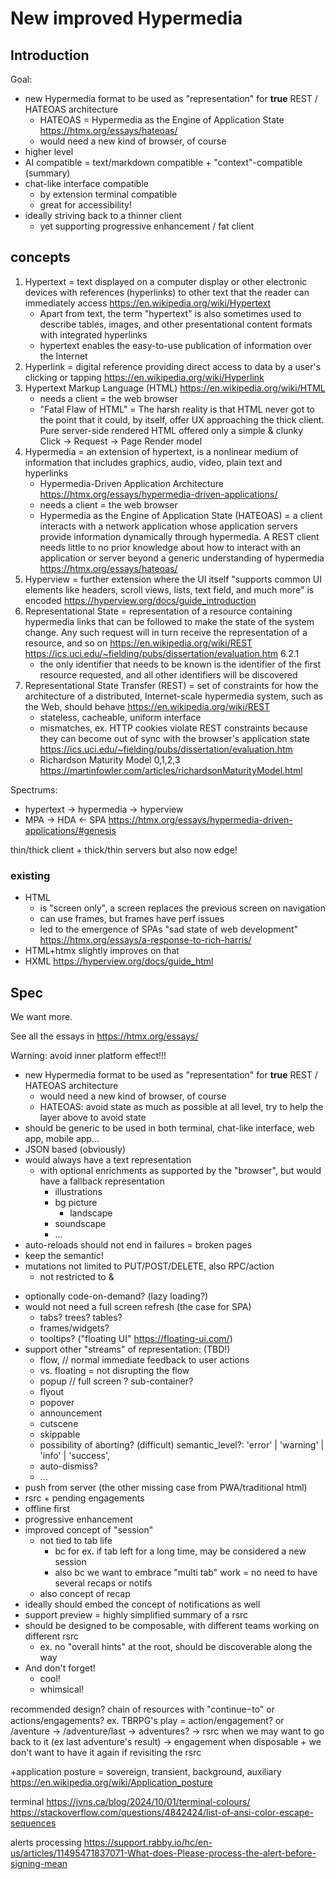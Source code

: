 
# New improved Hypermedia

## Introduction
Goal:
* new Hypermedia format to be used as "representation" for **true** REST / HATEOAS architecture
  * HATEOAS = Hypermedia as the Engine of Application State https://htmx.org/essays/hateoas/
  * would need a new kind of browser, of course
* higher level
* AI compatible = text/markdown compatible + "context"-compatible (summary)
* chat-like interface compatible
  * by extension terminal compatible
  * great for accessibility!
* ideally striving back to a thinner client
  * yet supporting progressive enhancement / fat client



## concepts

1. Hypertext = text displayed on a computer display or other electronic devices with references (hyperlinks) to other text that the reader can immediately access https://en.wikipedia.org/wiki/Hypertext
   * Apart from text, the term "hypertext" is also sometimes used to describe tables, images, and other presentational content formats with integrated hyperlinks
   * hypertext enables the easy-to-use publication of information over the Internet
2. Hyperlink = digital reference providing direct access to data by a user's clicking or tapping https://en.wikipedia.org/wiki/Hyperlink
3. Hypertext Markup Language (HTML) https://en.wikipedia.org/wiki/HTML
   * needs a client = the web browser
   * "Fatal Flaw of HTML" = The harsh reality is that HTML never got to the point that it could, by itself, offer UX approaching the thick client. Pure server-side rendered HTML offered only a simple & clunky Click → Request → Page Render model
4. Hypermedia = an extension of hypertext, is a nonlinear medium of information that includes graphics, audio, video, plain text and hyperlinks
   - Hypermedia-Driven Application Architecture https://htmx.org/essays/hypermedia-driven-applications/
   - needs a client = the web browser
   - Hypermedia as the Engine of Application State (HATEOAS) = a client interacts with a network application whose application servers provide information dynamically through hypermedia. A REST client needs little to no prior knowledge about how to interact with an application or server beyond a generic understanding of hypermedia https://htmx.org/essays/hateoas/
5. Hyperview = further extension where the UI itself "supports common UI elements like headers, scroll views, lists, text field, and much more" is encoded https://hyperview.org/docs/guide_introduction  
6. Representational State = representation of a resource containing hypermedia links that can be followed to make the state of the system change. Any such request will in turn receive the representation of a resource, and so on https://en.wikipedia.org/wiki/REST https://ics.uci.edu/~fielding/pubs/dissertation/evaluation.htm 6.2.1
   - the only identifier that needs to be known is the identifier of the first resource requested, and all other identifiers will be discovered
7. Representational State Transfer (REST) = set of constraints for how the architecture of a distributed, Internet-scale hypermedia system, such as the Web, should behave https://en.wikipedia.org/wiki/REST
   - stateless, cacheable, uniform interface
   - mismatches, ex. HTTP cookies violate REST constraints because they can become out of sync with the browser's application state https://ics.uci.edu/~fielding/pubs/dissertation/evaluation.htm
   - Richardson Maturity Model 0,1,2,3 https://martinfowler.com/articles/richardsonMaturityModel.html

Spectrums:
- hypertext -> hypermedia -> hyperview
- MPA -> HDA <- SPA https://htmx.org/essays/hypermedia-driven-applications/#genesis

thin/thick client + thick/thin servers but also now edge!

### existing

* HTML
  * is "screen only", a screen replaces the previous screen on navigation
  * can use frames, but frames have perf issues
  * led to the emergence of SPAs "sad state of web development" https://htmx.org/essays/a-response-to-rich-harris/
* HTML+htmx slightly improves on that
* HXML https://hyperview.org/docs/guide_html


## Spec

We want more.

See all the essays in https://htmx.org/essays/

Warning: avoid inner platform effect!!!


* new Hypermedia format to be used as "representation" for **true** REST / HATEOAS architecture
  * would need a new kind of browser, of course
  * HATEOAS: avoid state as much as possible at all level, try to help the layer above to avoid state
* should be generic to be used in both terminal, chat-like interface, web app, mobile app…
* JSON based (obviously)
* would always have a text representation
  * with optional enrichments as supported by the "browser", but would have a fallback representation
    * illustrations
    * bg picture
      * landscape
    * soundscape
    * ...
* auto-reloads should not end in failures = broken pages
* keep the semantic!
* mutations not limited to PUT/POST/DELETE, also RPC/action
  * not restricted to <a> & <form>
* optionally code-on-demand? (lazy loading?)
* would not need a full screen refresh (the case for SPA)
  * tabs? trees? tables?
  * frames/widgets?
  * tooltips? ("floating UI" https://floating-ui.com/)
* support other "streams" of representation: (TBD!)
  * flow, // normal immediate feedback to user actions
  * vs. floating = not disrupting the flow
  * popup // full screen ? sub-container?
  * flyout
  * popover
  * announcement
  * cutscene
  * skippable
  * possibility of aborting? (difficult)
  semantic_level?: 'error' | 'warning' | 'info' | 'success',
  * auto-dismiss?
  * ...
* push from server (the other missing case from PWA/traditional html)
* rsrc + pending engagements
* offline first
* progressive enhancement
* improved concept of "session"
  * not tied to tab life
    * bc for ex. if tab left for a long time, may be considered a new session
    * also bc we want to embrace "multi tab" work = no need to have several recaps or notifs
  * also concept of recap
* ideally should embed the concept of notifications as well
* support preview = highly simplified summary of a rsrc
* should be designed to be composable, with different teams working on different rsrc
  * ex. no "overall hints" at the root, should be discoverable along the way
* And don't forget!
  * cool!
  * whimsical!


recommended design?
chain of resources with "continueᝍto" or actions/engagements?
ex. TBRPG's play = action/engagement? or /aventure -> /adventure/last -> adventures?
-> rsrc when we may want to go back to it (ex last adventure's result)
-> engagement when disposable + we don't want to have it again if revisiting the rsrc



+application posture = sovereign, transient, background, auxiliary https://en.wikipedia.org/wiki/Application_posture

terminal
https://jvns.ca/blog/2024/10/01/terminal-colours/
https://stackoverflow.com/questions/4842424/list-of-ansi-color-escape-sequences

alerts processing https://support.rabby.io/hc/en-us/articles/11495471837071-What-does-Please-process-the-alert-before-signing-mean
